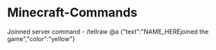 # Minecraft-Commands

Joinned server command - /tellraw @a {"text":"NAME_HEREjoined the game","color":"yellow"} 
